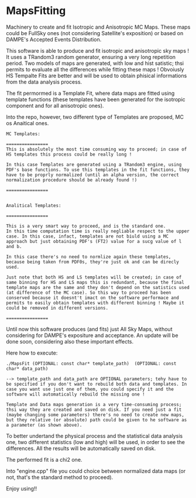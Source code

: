 # MapsFitting

Machinery to create and fit Isotropic and Anisotropic MC Maps.
These maps could be FullSky ones (not considering Satellite's exposition) or based on DAMPE's Accepted Events Distribution.

This software is able to produce and fit isotropic and anisotropic sky maps !
It uses a TRandom3 random generator, ensuring a very long repetition period.
Two models of maps are generated, with low and hist satistic; thsi permits to evaluate all the differences while fitting these maps ! Obvoiusly HS Tempalte Fits are better and will be used to obtain phisical informations from the data analysis process.

The fit permormed is a Template Fit, where data maps are fitted using template functions (these templates have been generated for the isotropic component and for all anisotropic ones).

Into the repo, however, two different type of Templates are proposed, MC os Anaitical ones.

    MC Templates:

    ================
    This is absolutely the most time consuming way to proceed; in case of HS templates this process could be really long !
    
    In this case Templates are generated using a TRandom3 engine, using PDF's base functions. To use this templates in the fit functions, they have to be proprly normalized (until an alpha version, the correct normalization procedure should be already found !)
    
    ================


    Analitical Templates:
    
    ================
    
    This is a very smart way to proceed, and is the standard one.
    In this time computation time is really negliable respect to the upper case. In this case, infact, templates are not biuld using a MC approach but just obtaining PDF's (FT2) value for a sucg value of l and b.
    
    In this case there's no need to normlize again these templates, because being taken from PDF0s, they're just ok and can be direcly used.
    
    Just note that both HS and LS templates will be created; in case of same binning for HS and LS maps this is redundant, because the final template maps are the same and they don't depend on the satistics used (at difference of the MC case). So this way to proceed has been conserved because it doesnt't imact on the software performace and permits to easily obtain templates with different binning ! Maybe it could be removed in different versions.
    
    ================
    

Until now this software produces (and fits) just All Sky Maps, without considering for DAMPE's expositure and acceptance. An update will be done soon, considering also these important effects.

Here how to execute:

    ./MapsFit (OPTIONAL: const char* template_path)  (OPTIONAL: const char* data_path)

    --> template_path and data_path are OPTIONAL parameters; tehy have to be specified if you don't want to rebuild both data and templates. In case you want use just one of them, you could specify it and the software will automatically rebuild the missing one !

    Template and Data maps generation is a very time-consuming process; thsi way they are created and saved on disk. If you need just a fit (maybe changing some parameters) there's no need to create new maps, but they relative (or absolute) path could be given to he software as a parameter (as shown above).

To better undertand the physical process and the statistical data analysis one, two different statistics (low and high) will be used, in order to see the differences. All the results will be automatically saved on disk.

The performed fit is a chi2 one.

Into "engine.cpp" file you could choice between normalized data maps (or not, that's the standard method to proceed).

Enjoy using!!
